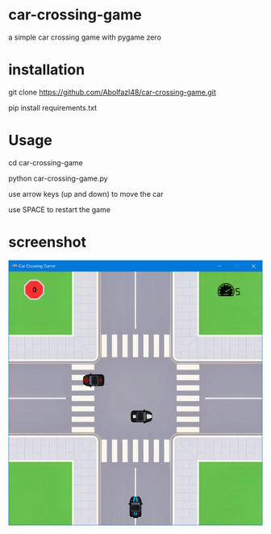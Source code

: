 # car-crossing-game
a simple car crossing game with pygame zero

# installation
git clone https://github.com/Abolfazl48/car-crossing-game.git

pip install requirements.txt

# Usage
cd car-crossing-game

python car-crossing-game.py

use arrow keys (up and down) to move the car

use SPACE to restart the game

# screenshot
![screenshot 1 ](https://raw.githubusercontent.com/Abolfazl48/car-crossing-game/main/screenshot.PNG)
